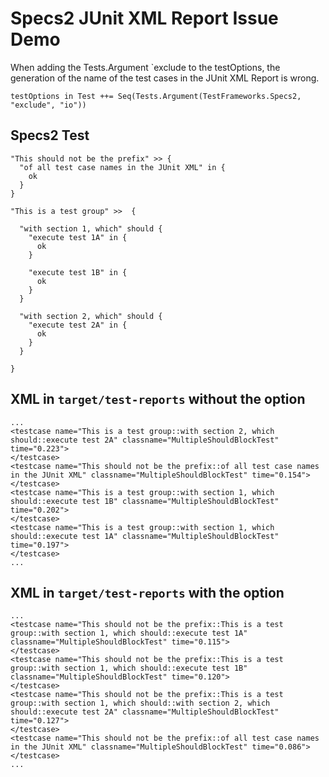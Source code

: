 # Specs2 JUnit XML Report Issue Demo

When adding the Tests.Argument `exclude to the testOptions,
the generation of the name of the test cases in the JUnit XML Report is wrong.


    testOptions in Test ++= Seq(Tests.Argument(TestFrameworks.Specs2, "exclude", "io"))

## Specs2 Test

    "This should not be the prefix" >> {
      "of all test case names in the JUnit XML" in {
        ok
      }
    }

    "This is a test group" >>  {
    
      "with section 1, which" should {
        "execute test 1A" in {
          ok
        }
        
        "execute test 1B" in {
          ok
        }
      }
        
      "with section 2, which" should {
        "execute test 2A" in {
          ok
        }
      }
    
    }

## XML in `target/test-reports` without the option

    ...
    <testcase name="This is a test group::with section 2, which should::execute test 2A" classname="MultipleShouldBlockTest" time="0.223">
    </testcase>
    <testcase name="This should not be the prefix::of all test case names in the JUnit XML" classname="MultipleShouldBlockTest" time="0.154">
    </testcase>
    <testcase name="This is a test group::with section 1, which should::execute test 1B" classname="MultipleShouldBlockTest" time="0.202">
    </testcase>
    <testcase name="This is a test group::with section 1, which should::execute test 1A" classname="MultipleShouldBlockTest" time="0.197">
    </testcase>
    ...
    
## XML in `target/test-reports` with the option

    ...
    <testcase name="This should not be the prefix::This is a test group::with section 1, which should::execute test 1A" classname="MultipleShouldBlockTest" time="0.115">        
    </testcase>
    <testcase name="This should not be the prefix::This is a test group::with section 1, which should::execute test 1B" classname="MultipleShouldBlockTest" time="0.120">
    </testcase>
    <testcase name="This should not be the prefix::This is a test group::with section 1, which should::with section 2, which should::execute test 2A" classname="MultipleShouldBlockTest" time="0.127">
    </testcase>
    <testcase name="This should not be the prefix::of all test case names in the JUnit XML" classname="MultipleShouldBlockTest" time="0.086">
    </testcase>
    ...